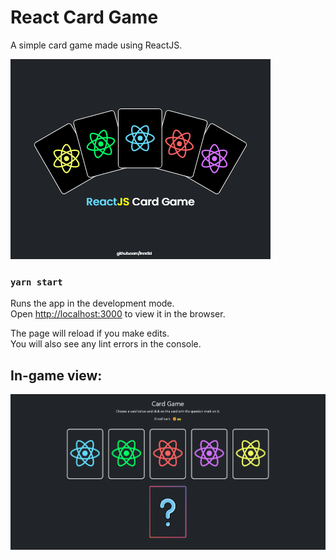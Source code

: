 # React Card Game

A simple card game made using ReactJS.

![logo](public/img/reactjs_card_game_logo.png)

### `yarn start`

Runs the app in the development mode.\
Open [http://localhost:3000](http://localhost:3000) to view it in the browser.

The page will reload if you make edits.\
You will also see any lint errors in the console.

## In-game view:
![screenshot](screenshot.png)
